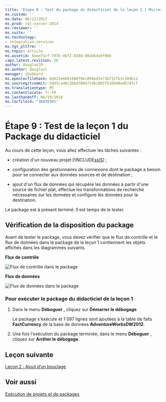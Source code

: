 ```yaml
---
title: 'Étape 9 : Test du package du didacticiel de la leçon 1 | Microsoft Docs'
ms.custom: ''
ms.date: 06/13/2017
ms.prod: sql-server-2014
ms.reviewer: ''
ms.suite: ''
ms.technology:
- integration-services
ms.tgt_pltfrm: ''
ms.topic: article
ms.assetid: 9aee7acf-797b-46f2-830d-80ab64a9f0b6
caps.latest.revision: 26
author: douglaslM
ms.author: douglasl
manager: jhubbard
ms.openlocfilehash: 8d423a6001888f0ec894ed2e73b715fb3c30db12
ms.sourcegitcommit: 5dd5cad0c1bbd308471d6c885f516948ad67dfcf
ms.translationtype: MT
ms.contentlocale: fr-FR
ms.lasthandoff: 06/19/2018
ms.locfileid: "36039341"
---
```

# <a name="step-9-testing-the-lesson-1-tutorial-package"></a>Étape 9 : Test de la leçon 1 du Package du didacticiel
  Au cours de cette leçon, vous allez effectuer les tâches suivantes :  
  
-   création d'un nouveau projet [!INCLUDE[ssIS](../includes/ssis-md.md)] ;  
  
-   configuration des gestionnaires de connexions dont le package a besoin pour se connecter aux données sources et de destination ;  
  
-   ajout d'un flux de données qui récupère les données à partir d'une source de fichier plat, effectue les transformations de recherche nécessaires sur les données et configure les données pour la destination.  
  
 Le package est à présent terminé. Il est temps de le tester.  
  
## <a name="checking-the-package-layout"></a>Vérification de la disposition du package  
 Avant de tester le package, vous devez vérifier que le flux de contrôle et le flux de données dans le package de la leçon 1 contiennent les objets affichés dans les diagrammes suivants.  
  
 **Flux de contrôle**  
  
 ![Flux de contrôle dans le package](../../2014/tutorials/media/task9lesson1control.gif "Flux de contrôle dans le package")  
  
 **Flux de données**  
  
 ![Flux de données dans le package](../../2014/tutorials/media/task9lesson1data.gif "Flux de données dans le package")  
  
### <a name="to-run-the-lesson-1-tutorial-package"></a>Pour exécuter le package du didacticiel de la leçon 1  
  
1.  Dans le menu **Déboguer** , cliquez sur **Démarrer le débogage**.  
  
     Le package s'exécute et 1 097 lignes sont ajoutées à la table de faits **FactCurrency** de la base de données **AdventureWorksDW2012**.  
  
2.  Une fois l'exécution du package terminée, dans le menu **Déboguer** , cliquez sur **Arrêter le débogage**.  
  
## <a name="next-lesson"></a>Leçon suivante  
 [Leçon 2 : Ajout d’un bouclage](../integration-services/lesson-2-adding-looping-with-ssis.md)  
  
## <a name="see-also"></a>Voir aussi  
 [Exécution de projets et de packages](packages/run-integration-services-ssis-packages.md)  
  
  